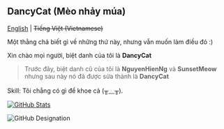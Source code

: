 ## DancyCat (Mèo nhảy múa)
[English](README.md) | ~~Tiếng Việt (Vietnamese)~~

Một thằng chả biết gì về những thứ này, nhưng vẫn muốn làm điều đó :)

Xin chào mọi người, biệt danh của tôi là **DancyCat**
> Trước đây, biệt danh cũ của tôi là **NguyenHienNg** và **SunsetMeow** nhưng sau này nó đã được sửa thành là **DancyCat**

Skill: Tôi chẳng có gì để khoe cả (⁠╥⁠﹏⁠╥⁠).

[![GitHub Stats](https://github-readme-stats.vercel.app/api?username=dancycat)](https://github.com/anuraghazra/github-readme-stats)

![GitHub Designation](https://github-profile-trophy.vercel.app/?username=DancyCat&theme=onestar)
